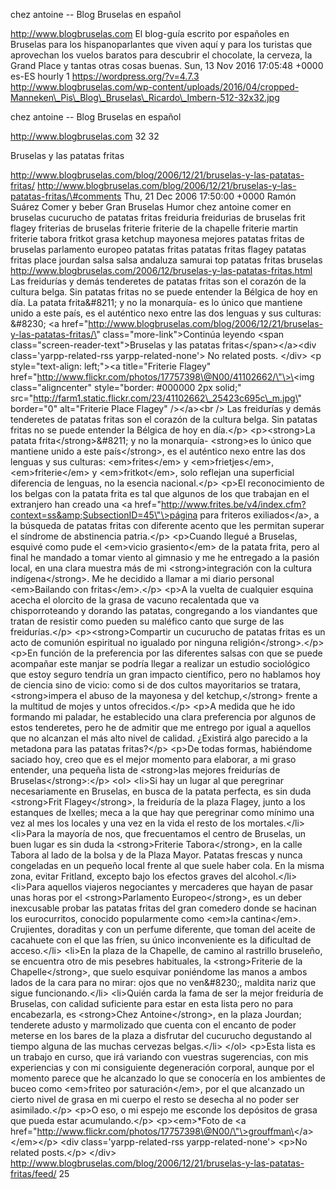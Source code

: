 chez antoine -- Blog Bruselas en español

http://www.blogbruselas.com El blog-guía escrito por españoles en
Bruselas para los hispanoparlantes que viven aquí y para los turistas
que aprovechan los vuelos baratos para descubrir el chocolate, la
cerveza, la Grand Place y tantas otras cosas buenas. Sun, 13 Nov 2016
17:05:48 +0000 es-ES hourly 1 https://wordpress.org/?v=4.7.3
http://www.blogbruselas.com/wp-content/uploads/2016/04/cropped-Manneken\_Pis\_Blog\_Bruselas\_Ricardo\_Imbern-512-32x32.jpg

chez antoine -- Blog Bruselas en español

http://www.blogbruselas.com 32 32

Bruselas y las patatas fritas

http://www.blogbruselas.com/blog/2006/12/21/bruselas-y-las-patatas-fritas/
http://www.blogbruselas.com/blog/2006/12/21/bruselas-y-las-patatas-fritas/\#comments
Thu, 21 Dec 2006 17:50:00 +0000 Ramón Suárez Comer y beber Gran Bruselas
Humor chez antoine comer en bruselas cucurucho de patatas fritas
freiduria freidurias de bruselas frit flagey friterias de bruselas
friterie friterie de la chapelle friterie martin friterie tabora fritkot
grasa ketchup mayonesa mejores patatas fritas de bruselas parlamento
europeo patatas fritas patatas fritas flagey patatas fritas place
jourdan salsa salsa andaluza samurai top patatas fritas bruselas
http://www.blogbruselas.com/2006/12/bruselas-y-las-patatas-fritas.html
Las freidurías y demás tenderetes de patatas fritas son el corazón de la
cultura belga. Sin patatas fritas no se puede entender la Bélgica de hoy
en día. La patata frita&\#8211; y no la monarquía- es lo único que
mantiene unido a este país, es el auténtico nexo entre las dos lenguas y
sus culturas: &\#8230; \<a
href=\"http://www.blogbruselas.com/blog/2006/12/21/bruselas-y-las-patatas-fritas/\"
class=\"more-link\"\>Continúa leyendo \<span
class=\"screen-reader-text\"\>Bruselas y las patatas
fritas\</span\>\</a\>\<div class=\'yarpp-related-rss
yarpp-related-none\'\> No related posts. \</div\> \<p
style=\"text-align: left;\"\>\<a title=\"Friterie Flagey\"
href=\"http://www.flickr.com/photos/17757398\@N00/41102662/\"\>\<img
class=\"aligncenter\" style=\"border: \#000000 2px solid;\"
src=\"http://farm1.static.flickr.com/23/41102662\_25423c695c\_m.jpg\"
border=\"0\" alt=\"Friterie Place Flagey\" /\>\</a\>\<br /\> Las
freidurías y demás tenderetes de patatas fritas son el corazón de la
cultura belga. Sin patatas fritas no se puede entender la Bélgica de hoy
en día.\</p\> \<p\>\<strong\>La patata frita\</strong\>&\#8211; y no la
monarquía- \<strong\>es lo único que mantiene unido a este
país\</strong\>, es el auténtico nexo entre las dos lenguas y sus
culturas: \<em\>frites\</em\> y \<em\>frietjes\</em\>,
\<em\>friterie\</em\> y \<em\>fritkot\</em\>, solo reflejan una
superficial diferencia de lenguas, no la esencia nacional.\</p\> \<p\>El
reconocimiento de los belgas con la patata frita es tal que algunos de
los que trabajan en el extranjero han creado una \<a
href=\"http://www.frites.be/v4/index.cfm?context=ss&amp;SubsectionID=45\"\>página
para friteros exiliados\</a\>, a la búsqueda de patatas fritas con
diferente acento que les permitan superar el síndrome de abstinencia
patria.\</p\> \<p\>Cuando llegué a Bruselas, esquivé como pude el
\<em\>vicio grasiento\</em\> de la patata frita, pero al final he
mandado a tomar viento al gimnasio y me he entregado a la pasión local,
en una clara muestra más de mi \<strong\>integración con la cultura
indígena\</strong\>. Me he decidido a llamar a mi diario personal
\<em\>Bailando con fritas\</em\>.\</p\> \<p\>A la vuelta de cualquier
esquina acecha el olorcito de la grasa de vacuno recalentada que va
chisporroteando y dorando las patatas, congregando a los viandantes que
tratan de resistir como pueden su maléfico canto que surge de las
freidurías.\</p\> \<p\>\<strong\>Compartir un cucurucho de patatas
fritas es un acto de comunión espiritual no igualado por ninguna
religión\</strong\>.\</p\> \<p\>En función de la preferencia por las
diferentes salsas con que se puede acompañar este manjar se podría
llegar a realizar un estudio sociológico que estoy seguro tendría un
gran impacto científico, pero no hablamos hoy de ciencia sino de vicio:
como si de dos cultos mayoritarios se tratara, \<strong\>impera el abuso
de la mayonesa y del ketchup,\</strong\> frente a la multitud de mojes y
untos ofrecidos.\</p\> \<p\>A medida que he ido formando mi paladar, he
establecido una clara preferencia por algunos de estos tenderetes, pero
he de admitir que me entrego por igual a aquellos que no alcanzan el más
alto nivel de calidad. ¿Existirá algo parecido a la metadona para las
patatas fritas?\</p\> \<p\>De todas formas, habiéndome saciado hoy, creo
que es el mejor momento para elaborar, a mi graso entender, una pequeña
lista de \<strong\>las mejores freidurías de Bruselas\</strong\>:\</p\>
\<ol\> \<li\>Si hay un lugar al que peregrinar necesariamente en
Bruselas, en busca de la patata perfecta, es sin duda \<strong\>Frit
Flagey\</strong\>, la freiduría de la plaza Flagey, junto a los
estanques de Ixelles; meca a la que hay que peregrinar como mínimo una
vez al mes los locales y una vez en la vida el resto de los
mortales.\</li\> \<li\>Para la mayoría de nos, que frecuentamos el
centro de Bruselas, un buen lugar es sin duda la \<strong\>Friterie
Tabora\</strong\>, en la calle Tabora al lado de la bolsa y de la Plaza
Mayor. Patatas frescas y nunca congeladas en un pequeño local frente al
que suele haber cola. En la misma zona, evitar Fritland, excepto bajo
los efectos graves del alcohol.\</li\> \<li\>Para aquellos viajeros
negociantes y mercaderes que hayan de pasar unas horas por el
\<strong\>Parlamento Europeo\</strong\>, es un deber inexcusable probar
las patatas fritas del gran comedero donde se hacinan los eurocurritos,
conocido popularmente como \<em\>la cantina\</em\>. Crujientes,
doraditas y con un perfume diferente, que toman del aceite de cacahuete
con el que las fríen, su único inconveniente es la dificultad de
acceso.\</li\> \<li\>En la plaza de la Chapelle, de camino al rastrillo
bruseleño, se encuentra otro de mis pesebres habituales, la
\<strong\>Friterie de la Chapelle\</strong\>, que suelo esquivar
poniéndome las manos a ambos lados de la cara para no mirar: ojos que no
ven&\#8230;, maldita nariz que sigue funcionando.\</li\> \<li\>Quién
carda la fama de ser la mejor freiduría de Bruselas, con calidad
suficiente para estar en esta lista pero no para encabezarla, es
\<strong\>Chez Antoine\</strong\>, en la plaza Jourdan; tenderete adusto
y marmolizado que cuenta con el encanto de poder meterse en los bares de
la plaza a disfrutar del cucurucho degustando al tiempo alguna de las
muchas cervezas belgas.\</li\> \</ol\> \<p\>Esta lista es un trabajo en
curso, que irá variando con vuestras sugerencias, con mis experiencias y
con mi consiguiente degeneración corporal, aunque por el momento parece
que he alcanzado lo que se conocería en los ambientes de buceo como
\<em\>friteo por saturación\</em\>, por el que alcanzado un cierto nivel
de grasa en mi cuerpo el resto se desecha al no poder ser
asimilado.\</p\> \<p\>O eso, o mi espejo me esconde los depósitos de
grasa que pueda estar acumulando.\</p\> \<p\>\<em\>\*Foto de \<a
href=\"http://www.flickr.com/photos/17757398\@N00/\"\>grouffman\</a\>\</em\>\</p\>
\<div class=\'yarpp-related-rss yarpp-related-none\'\> \<p\>No related
posts.\</p\> \</div\>
http://www.blogbruselas.com/blog/2006/12/21/bruselas-y-las-patatas-fritas/feed/
25
